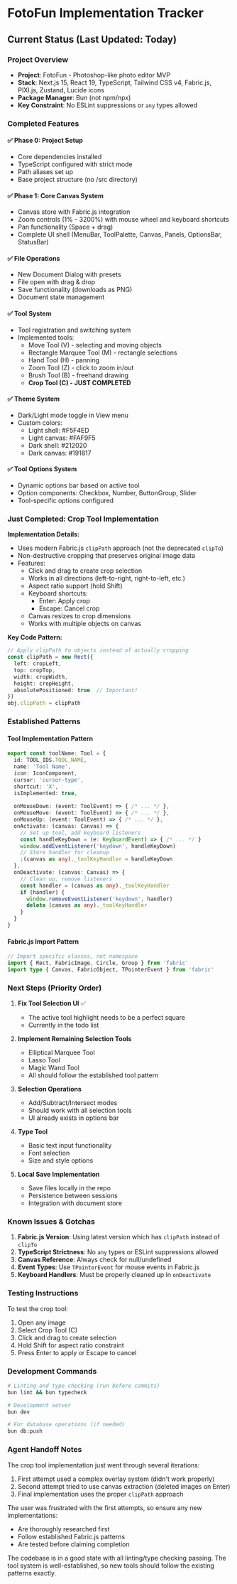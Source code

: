 # FotoFun Implementation Tracker

## Current Status (Last Updated: Today)

### Project Overview
- **Project**: FotoFun - Photoshop-like photo editor MVP
- **Stack**: Next.js 15, React 19, TypeScript, Tailwind CSS v4, Fabric.js, PIXI.js, Zustand, Lucide icons
- **Package Manager**: Bun (not npm/npx)
- **Key Constraint**: No ESLint suppressions or `any` types allowed

### Completed Features

#### ✅ Phase 0: Project Setup
- Core dependencies installed
- TypeScript configured with strict mode
- Path aliases set up
- Base project structure (no /src directory)

#### ✅ Phase 1: Core Canvas System
- Canvas store with Fabric.js integration
- Zoom controls (1% - 3200%) with mouse wheel and keyboard shortcuts
- Pan functionality (Space + drag)
- Complete UI shell (MenuBar, ToolPalette, Canvas, Panels, OptionsBar, StatusBar)

#### ✅ File Operations
- New Document Dialog with presets
- File open with drag & drop
- Save functionality (downloads as PNG)
- Document state management

#### ✅ Tool System
- Tool registration and switching system
- Implemented tools:
  - Move Tool (V) - selecting and moving objects
  - Rectangle Marquee Tool (M) - rectangle selections
  - Hand Tool (H) - panning
  - Zoom Tool (Z) - click to zoom in/out
  - Brush Tool (B) - freehand drawing
  - **Crop Tool (C) - JUST COMPLETED**

#### ✅ Theme System
- Dark/Light mode toggle in View menu
- Custom colors:
  - Light shell: #F5F4ED
  - Light canvas: #FAF9F5
  - Dark shell: #212020
  - Dark canvas: #191817

#### ✅ Tool Options System
- Dynamic options bar based on active tool
- Option components: Checkbox, Number, ButtonGroup, Slider
- Tool-specific options configured

### Just Completed: Crop Tool Implementation

**Implementation Details:**
- Uses modern Fabric.js `clipPath` approach (not the deprecated `clipTo`)
- Non-destructive cropping that preserves original image data
- Features:
  - Click and drag to create crop selection
  - Works in all directions (left-to-right, right-to-left, etc.)
  - Aspect ratio support (hold Shift)
  - Keyboard shortcuts:
    - Enter: Apply crop
    - Escape: Cancel crop
  - Canvas resizes to crop dimensions
  - Works with multiple objects on canvas

**Key Code Pattern:**
```typescript
// Apply clipPath to objects instead of actually cropping
const clipPath = new Rect({
  left: cropLeft,
  top: cropTop,
  width: cropWidth,
  height: cropHeight,
  absolutePositioned: true  // Important!
})
obj.clipPath = clipPath
```

### Established Patterns

#### Tool Implementation Pattern
```typescript
export const toolName: Tool = {
  id: TOOL_IDS.TOOL_NAME,
  name: 'Tool Name',
  icon: IconComponent,
  cursor: 'cursor-type',
  shortcut: 'X',
  isImplemented: true,
  
  onMouseDown: (event: ToolEvent) => { /* ... */ },
  onMouseMove: (event: ToolEvent) => { /* ... */ },
  onMouseUp: (event: ToolEvent) => { /* ... */ },
  onActivate: (canvas: Canvas) => { 
    // Set up tool, add keyboard listeners
    const handleKeyDown = (e: KeyboardEvent) => { /* ... */ }
    window.addEventListener('keydown', handleKeyDown)
    // Store handler for cleanup
    ;(canvas as any)._toolKeyHandler = handleKeyDown
  },
  onDeactivate: (canvas: Canvas) => { 
    // Clean up, remove listeners
    const handler = (canvas as any)._toolKeyHandler
    if (handler) {
      window.removeEventListener('keydown', handler)
      delete (canvas as any)._toolKeyHandler
    }
  }
}
```

#### Fabric.js Import Pattern
```typescript
// Import specific classes, not namespace
import { Rect, FabricImage, Circle, Group } from 'fabric'
import type { Canvas, FabricObject, TPointerEvent } from 'fabric'
```

### Next Steps (Priority Order)

1. **Fix Tool Selection UI** ✅
   - The active tool highlight needs to be a perfect square
   - Currently in the todo list

2. **Implement Remaining Selection Tools**
   - Elliptical Marquee Tool
   - Lasso Tool  
   - Magic Wand Tool
   - All should follow the established tool pattern

3. **Selection Operations**
   - Add/Subtract/Intersect modes
   - Should work with all selection tools
   - UI already exists in options bar

4. **Type Tool**
   - Basic text input functionality
   - Font selection
   - Size and style options

5. **Local Save Implementation**
   - Save files locally in the repo
   - Persistence between sessions
   - Integration with document store

### Known Issues & Gotchas

1. **Fabric.js Version**: Using latest version which has `clipPath` instead of `clipTo`
2. **TypeScript Strictness**: No `any` types or ESLint suppressions allowed
3. **Canvas Reference**: Always check for null/undefined
4. **Event Types**: Use `TPointerEvent` for mouse events in Fabric.js
5. **Keyboard Handlers**: Must be properly cleaned up in `onDeactivate`

### Testing Instructions

To test the crop tool:
1. Open any image
2. Select Crop Tool (C)
3. Click and drag to create selection
4. Hold Shift for aspect ratio constraint
5. Press Enter to apply or Escape to cancel

### Development Commands
```bash
# Linting and type checking (run before commits)
bun lint && bun typecheck

# Development server
bun dev

# For database operations (if needed)
bun db:push
```

### Agent Handoff Notes

The crop tool implementation just went through several iterations:
1. First attempt used a complex overlay system (didn't work properly)
2. Second attempt tried to use canvas extraction (deleted images on Enter)
3. Final implementation uses the proper `clipPath` approach

The user was frustrated with the first attempts, so ensure any new implementations:
- Are thoroughly researched first
- Follow established Fabric.js patterns
- Are tested before claiming completion

The codebase is in a good state with all linting/type checking passing. The tool system is well-established, so new tools should follow the existing patterns exactly. 